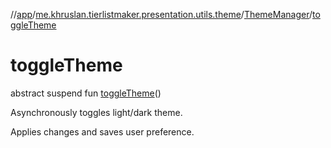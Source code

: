 //[app](../../../index.md)/[me.khruslan.tierlistmaker.presentation.utils.theme](../index.md)/[ThemeManager](index.md)/[toggleTheme](toggle-theme.md)

# toggleTheme

abstract suspend fun [toggleTheme](toggle-theme.md)()

Asynchronously toggles light/dark theme.

Applies changes and saves user preference.
